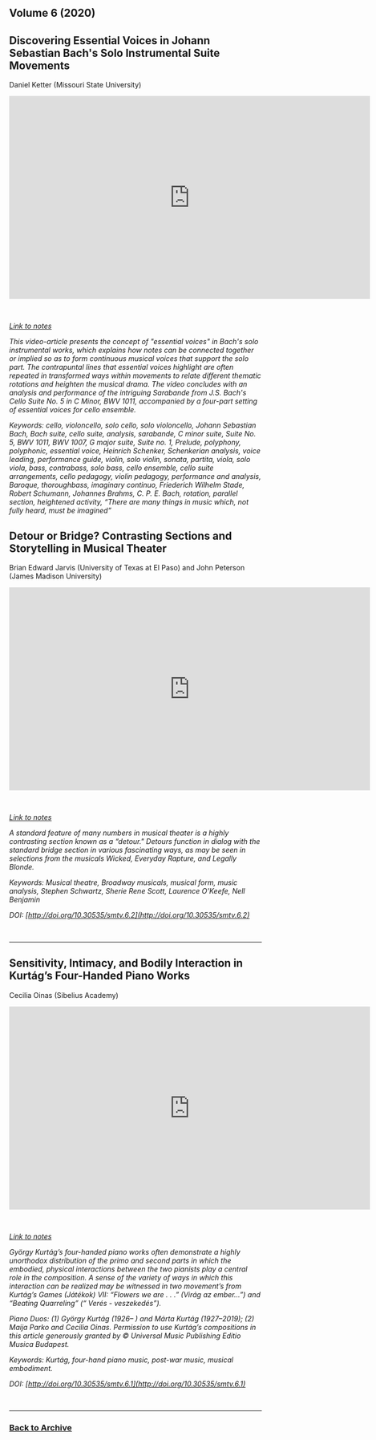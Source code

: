 ## Volume 6 (2020)

## Discovering Essential Voices in Johann Sebastian Bach's Solo Instrumental Suite Movements
Daniel Ketter (Missouri State University)

<div class="intrinsic-container intrinsic-container-16x9">
<center><iframe src="https://player.vimeo.com/video/426253701?title=0&byline=0&portrait=0" width="720" height="405" frameborder="0" allow="autoplay; fullscreen" allowfullscreen></iframe></center>
</div><p>&nbsp;</p>

*[Link to notes](http://www.smt-v.org/bibliographies/6_3_Ketter.pdf)*

*This video-article presents the concept of "essential voices" in Bach's solo instrumental works, which explains how notes can be connected together or implied so as to form continuous musical voices that support the solo part. The contrapuntal lines that essential voices highlight are often repeated in transformed ways within movements to relate different thematic rotations and heighten the musical drama. The video concludes with an analysis and performance of the intriguing Sarabande from J.S. Bach's Cello Suite No. 5 in C Minor, BWV 1011, accompanied by a four-part setting of essential voices for cello ensemble.*

*Keywords: cello, violoncello, solo cello, solo violoncello, Johann Sebastian Bach, Bach suite, cello suite, analysis, sarabande, C minor suite, Suite No. 5, BWV 1011, BWV 1007, G major suite, Suite no. 1, Prelude, polyphony, polyphonic, essential voice, Heinrich Schenker, Schenkerian analysis, voice leading, performance guide, violin, solo violin, sonata, partita, viola, solo viola, bass, contrabass, solo bass, cello ensemble, cello suite arrangements, cello pedagogy, violin pedagogy, performance and analysis, Baroque, thoroughbass, imaginary continuo, Friederich Wilhelm Stade, Robert Schumann, Johannes Brahms, C. P. E. Bach, rotation, parallel section, heightened activity, “There are many things in music which, not fully heard, must be imagined”*

<!---*DOI: [http://doi.org/10.30535/smtv.6.3](http://doi.org/10.30535/smtv.6.3)*--->

## Detour or Bridge? Contrasting Sections and Storytelling in Musical Theater
Brian Edward Jarvis (University of Texas at El Paso) and John Peterson (James Madison University)

<div class="intrinsic-container intrinsic-container-16x9">
<center><iframe src="https://player.vimeo.com/video/381208367?title=0&byline=0&portrait=0" width="720" height="405" frameborder="0" allow="autoplay; fullscreen" allowfullscreen></iframe></center>
</div><p>&nbsp;</p>

*[Link to notes](http://www.smt-v.org/bibliographies/6_2_JarvisPeterson.pdf)*

*A standard feature of many numbers in musical theater is a highly contrasting section known as a “detour." Detours function in dialog with the standard bridge section in various fascinating ways, as may be seen in selections from the musicals Wicked, Everyday Rapture, and Legally Blonde.*

*Keywords: Musical theatre, Broadway musicals, musical form, music analysis, Stephen Schwartz, Sherie Rene Scott, Laurence O'Keefe, Nell Benjamin*

*DOI: [http://doi.org/10.30535/smtv.6.2](http://doi.org/10.30535/smtv.6.2)*

<p>&nbsp;</p>
<hr>

## Sensitivity, Intimacy, and Bodily Interaction in Kurtág’s Four-Handed Piano Works
Cecilia Oinas (Sibelius Academy)

<div class="intrinsic-container intrinsic-container-16x9">
<center><iframe src="https://player.vimeo.com/video/357104045?title=0&byline=0&portrait=0" width="720" height="405" frameborder="0" allow="autoplay; fullscreen" allowfullscreen></iframe></center>
</div><p>&nbsp;</p>

*[Link to notes](http://www.smt-v.org/bibliographies/6_1_Oinas.pdf)*

*György Kurtág’s four-handed piano works often demonstrate a highly unorthodox distribution of the primo and second parts in which the embodied, physical interactions between the two pianists play a central role in the composition. A sense of the variety of ways in which this interaction can be realized may be witnessed in two movement’s from Kurtág’s Games (Játékok) VII: “Flowers we are . . .” (Virág az ember...”) and “Beating Quarreling” (“ Verés - veszekedés”).*

*Piano Duos: (1) György Kurtág (1926– ) and Márta Kurtág (1927–2019); (2) Maija Parko and Cecilia Oinas. Permission to use Kurtág’s compositions in this article generously granted by © Universal Music Publishing Editio Musica Budapest.*
 
*Keywords: Kurtág, four-hand piano music, post-war music, musical embodiment.*

*DOI: [http://doi.org/10.30535/smtv.6.1](http://doi.org/10.30535/smtv.6.1)*

<p>&nbsp;</p>
<hr>

### [Back to Archive](index.md)

